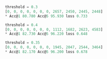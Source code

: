 
```javascript
threshold = 0.3
[0, 0, 0, 0, 0, 0, 0, 2657, 2450, 2445, 2448]
* Acc@1 80.780 Acc@5 95.930 loss 0.733
```
```javascript
threshold = 0.4
[0, 0, 0, 0, 0, 0, 0, 1112, 1682, 2623, 4583]
* Acc@1 82.730 Acc@5 96.220 loss 0.648
```
```javascript
threshold = 0.35
[0, 0, 0, 0, 0, 0, 0, 1945, 2047, 2544, 3464]
* Acc@1 82.170 Acc@5 96.200 loss 0.678
```
